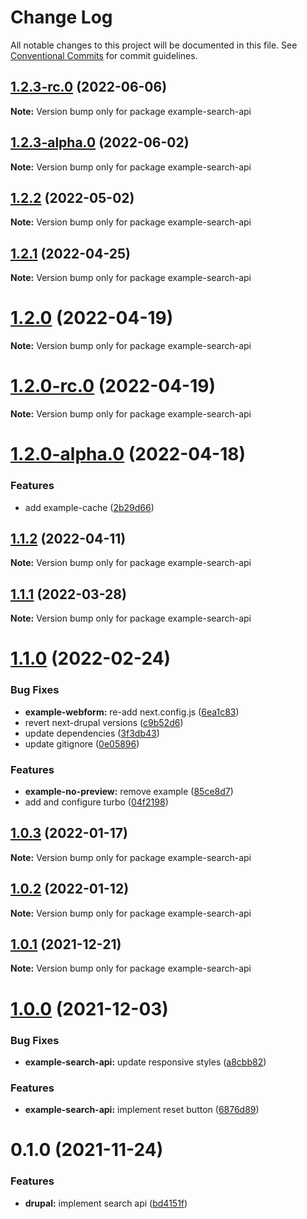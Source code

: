 # Change Log

All notable changes to this project will be documented in this file.
See [Conventional Commits](https://conventionalcommits.org) for commit guidelines.

## [1.2.3-rc.0](https://github.com/chapter-three/next-drupal/compare/example-search-api@1.2.3-alpha.0...example-search-api@1.2.3-rc.0) (2022-06-06)

**Note:** Version bump only for package example-search-api





## [1.2.3-alpha.0](https://github.com/chapter-three/next-drupal/compare/example-search-api@1.2.2...example-search-api@1.2.3-alpha.0) (2022-06-02)

**Note:** Version bump only for package example-search-api





## [1.2.2](https://github.com/chapter-three/next-drupal/compare/example-search-api@1.2.1...example-search-api@1.2.2) (2022-05-02)

**Note:** Version bump only for package example-search-api





## [1.2.1](https://github.com/chapter-three/next-drupal/compare/example-search-api@1.2.0...example-search-api@1.2.1) (2022-04-25)

**Note:** Version bump only for package example-search-api





# [1.2.0](https://github.com/chapter-three/next-drupal/compare/example-search-api@1.2.0-rc.0...example-search-api@1.2.0) (2022-04-19)

**Note:** Version bump only for package example-search-api





# [1.2.0-rc.0](https://github.com/chapter-three/next-drupal/compare/example-search-api@1.2.0-alpha.0...example-search-api@1.2.0-rc.0) (2022-04-19)

**Note:** Version bump only for package example-search-api





# [1.2.0-alpha.0](https://github.com/chapter-three/next-drupal/compare/example-search-api@1.1.2...example-search-api@1.2.0-alpha.0) (2022-04-18)


### Features

* add example-cache ([2b29d66](https://github.com/chapter-three/next-drupal/commit/2b29d66c8cddb66a331e3b588da8140a4e4ba61e))





## [1.1.2](https://github.com/chapter-three/next-drupal/compare/example-search-api@1.1.1...example-search-api@1.1.2) (2022-04-11)

**Note:** Version bump only for package example-search-api





## [1.1.1](https://github.com/chapter-three/next-drupal/compare/example-search-api@1.1.0...example-search-api@1.1.1) (2022-03-28)

**Note:** Version bump only for package example-search-api





# [1.1.0](https://github.com/chapter-three/next-drupal/compare/example-search-api@1.0.3...example-search-api@1.1.0) (2022-02-24)


### Bug Fixes

* **example-webform:** re-add next.config.js ([6ea1c83](https://github.com/chapter-three/next-drupal/commit/6ea1c83262504e92e8ad27ef4bc28386805a4d01))
* revert next-drupal versions ([c9b52d6](https://github.com/chapter-three/next-drupal/commit/c9b52d647343980cc081771e05a8af2d6f457709))
* update dependencies ([3f3db43](https://github.com/chapter-three/next-drupal/commit/3f3db433633ad15abcb5b211aebef3e386613eae))
* update gitignore ([0e05896](https://github.com/chapter-three/next-drupal/commit/0e05896f06a6a48bf82db4830c085e6f9c5e7b84))


### Features

* **example-no-preview:** remove example ([85ce8d7](https://github.com/chapter-three/next-drupal/commit/85ce8d78b1d610987e04a8b9551ca9c98c0063b5))
* add and configure turbo ([04f2198](https://github.com/chapter-three/next-drupal/commit/04f2198a5a92251e420ceb1285bc6f39ded5efad))





## [1.0.3](https://github.com/chapter-three/next-drupal/compare/example-search-api@1.0.2...example-search-api@1.0.3) (2022-01-17)

**Note:** Version bump only for package example-search-api





## [1.0.2](https://github.com/chapter-three/next-drupal/compare/example-search-api@1.0.1...example-search-api@1.0.2) (2022-01-12)

**Note:** Version bump only for package example-search-api





## [1.0.1](https://github.com/chapter-three/next-drupal/compare/example-search-api@1.0.0...example-search-api@1.0.1) (2021-12-21)

**Note:** Version bump only for package example-search-api





# [1.0.0](https://github.com/chapter-three/next-drupal/compare/example-search-api@0.1.0...example-search-api@1.0.0) (2021-12-03)


### Bug Fixes

* **example-search-api:** update responsive styles ([a8cbb82](https://github.com/chapter-three/next-drupal/commit/a8cbb82ba04f2343c3fb44788718d3256af46ba3))


### Features

* **example-search-api:** implement reset button ([6876d89](https://github.com/chapter-three/next-drupal/commit/6876d89e45457b6d2e7d170fcad681924a1d22ba))





# 0.1.0 (2021-11-24)


### Features

* **drupal:** implement search api ([bd4151f](https://github.com/chapter-three/next-drupal/commit/bd4151f2176b21f1b25d89533ceab0eff0080d34))
